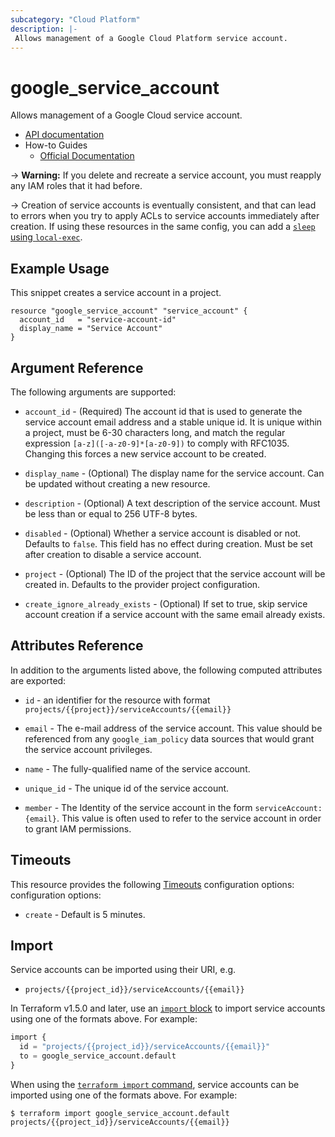 ```yaml
---
subcategory: "Cloud Platform"
description: |-
 Allows management of a Google Cloud Platform service account.
---
```


# google_service_account

Allows management of a Google Cloud service account.

* [API documentation](https://cloud.google.com/iam/reference/rest/v1/projects.serviceAccounts)
* How-to Guides
    * [Official Documentation](https://cloud.google.com/compute/docs/access/service-accounts)

-> **Warning:**  If you delete and recreate a service account, you must reapply any IAM roles that it had before.

-> Creation of service accounts is eventually consistent, and that can lead to
errors when you try to apply ACLs to service accounts immediately after
creation. If using these resources in the same config, you can add a
[`sleep` using `local-exec`](https://github.com/hashicorp/terraform/issues/17726#issuecomment-377357866).

## Example Usage

This snippet creates a service account in a project.

```hcl
resource "google_service_account" "service_account" {
  account_id   = "service-account-id"
  display_name = "Service Account"
}
```

## Argument Reference

The following arguments are supported:

* `account_id` - (Required) The account id that is used to generate the service
    account email address and a stable unique id. It is unique within a project,
    must be 6-30 characters long, and match the regular expression `[a-z]([-a-z0-9]*[a-z0-9])`
    to comply with RFC1035. Changing this forces a new service account to be created.

* `display_name` - (Optional) The display name for the service account.
    Can be updated without creating a new resource.

* `description` - (Optional) A text description of the service account.
    Must be less than or equal to 256 UTF-8 bytes.

* `disabled` - (Optional) Whether a service account is disabled or not. Defaults to `false`. This field has no effect during creation.
   Must be set after creation to disable a service account. 

* `project` - (Optional) The ID of the project that the service account will be created in.
    Defaults to the provider project configuration.

* `create_ignore_already_exists` - (Optional) If set to true, skip service account creation if a service account with the same email already exists.

## Attributes Reference

In addition to the arguments listed above, the following computed attributes are
exported:

* `id` - an identifier for the resource with format `projects/{{project}}/serviceAccounts/{{email}}`

* `email` - The e-mail address of the service account. This value
    should be referenced from any `google_iam_policy` data sources
    that would grant the service account privileges.

* `name` - The fully-qualified name of the service account.

* `unique_id` - The unique id of the service account.

* `member` - The Identity of the service account in the form `serviceAccount:{email}`. This value is often used to refer to the service account in order to grant IAM permissions.

## Timeouts

This resource provides the following
[Timeouts](https://developer.hashicorp.com/terraform/plugin/sdkv2/resources/retries-and-customizable-timeouts) configuration options: configuration options:

- `create` - Default is 5 minutes.

## Import

Service accounts can be imported using their URI, e.g.

* `projects/{{project_id}}/serviceAccounts/{{email}}`

In Terraform v1.5.0 and later, use an [`import` block](https://developer.hashicorp.com/terraform/language/import) to import service accounts using one of the formats above. For example:

```tf
import {
  id = "projects/{{project_id}}/serviceAccounts/{{email}}"
  to = google_service_account.default
}
```

When using the [`terraform import` command](https://developer.hashicorp.com/terraform/cli/commands/import), service accounts can be imported using one of the formats above. For example:

```
$ terraform import google_service_account.default projects/{{project_id}}/serviceAccounts/{{email}}
```
